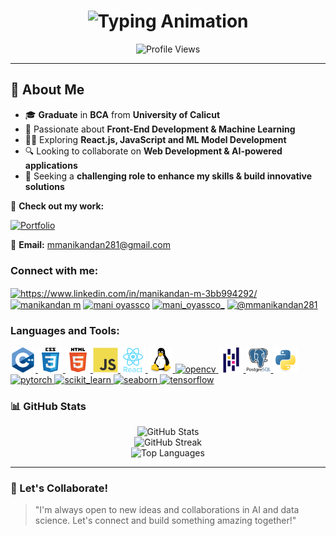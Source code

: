 <h1 align="center">
  <img src="https://readme-typing-svg.herokuapp.com?font=Fira+Code&weight=600&size=30&pause=1000&color=00BFFF&center=true&vCenter=true&width=1000&lines=Hi+%F0%9F%91%8B%2C+I'm+Manikandan+M;Front-End+Developer+%7C+AI+Enthusiast;Machine+Learning+%7C+Deep+Learning+%7C+Python" alt="Typing Animation" />
</h1>


<p align="center">
  <img src="https://komarev.com/ghpvc/?username=mmanikandan281&label=Profile%20Views&color=blue&style=flat" alt="Profile Views" />
</p>

---

## 🚀 About Me  

- 🎓 **Graduate** in **BCA** from **University of Calicut**  
- 🌱 Passionate about **Front-End Development & Machine Learning**  
- 👨‍💻 Exploring **React.js, JavaScript and ML Model Development**  
- 🔍 Looking to collaborate on **Web Development & AI-powered applications**  
- 🎯 Seeking a **challenging role to enhance my skills & build innovative solutions**  

📂 **Check out my work:**  

[![Portfolio](https://img.shields.io/badge/🚀%20View%20Portfolio-181717?style=for-the-badge&logo=vercel)](https://portfolio-manikandan-m.vercel.app/)


  📩 **Email:** mmanikandan281@gmail.com  

<h3 align="left">Connect with me:</h3>
<p align="left">
<a href="https://www.linkedin.com/in/manikandan-m-3bb994292/" target="blank"><img align="center" src="https://raw.githubusercontent.com/rahuldkjain/github-profile-readme-generator/master/src/images/icons/Social/linked-in-alt.svg" alt="https://www.linkedin.com/in/manikandan-m-3bb994292/" height="30" width="40" /></a>
<a href="https://www.kaggle.com/manikandanm2003" target="blank"><img align="center" src="https://raw.githubusercontent.com/rahuldkjain/github-profile-readme-generator/master/src/images/icons/Social/kaggle.svg" alt="manikandan m" height="30" width="40" /></a>
<a href="https://www.facebook.com/share/1BD4CdZnj2/?mibextid=qi2Om" target="blank"><img align="center" src="https://raw.githubusercontent.com/rahuldkjain/github-profile-readme-generator/master/src/images/icons/Social/facebook.svg" alt="mani oyassco" height="30" width="40" /></a>
<a href="https://www.instagram.com/mxniiiii._?igsh=MjduNnBqeXpzNWx5" target="blank"><img align="center" src="https://raw.githubusercontent.com/rahuldkjain/github-profile-readme-generator/master/src/images/icons/Social/instagram.svg" alt="mani_oyassco_" height="30" width="40" /></a>
<a href="https://www.hackerrank.com/mmanikandan281?hr_r=11" target="blank"><img align="center" src="https://raw.githubusercontent.com/rahuldkjain/github-profile-readme-generator/master/src/images/icons/Social/hackerrank.svg" alt="@mmanikandan281" height="30" width="40" /></a>
</p>

<h3 align="left">Languages and Tools:</h3>
<p align="left">
  <a href="https://www.w3schools.com/cpp/" target="_blank" rel="noreferrer">
    <img src="https://raw.githubusercontent.com/devicons/devicon/master/icons/cplusplus/cplusplus-original.svg" alt="cplusplus" width="40" height="40"/>
  </a>
  <a href="https://www.w3schools.com/css/" target="_blank" rel="noreferrer">
    <img src="https://raw.githubusercontent.com/devicons/devicon/master/icons/css3/css3-original-wordmark.svg" alt="css3" width="40" height="40"/>
  </a>
  <a href="https://www.w3.org/html/" target="_blank" rel="noreferrer">
    <img src="https://raw.githubusercontent.com/devicons/devicon/master/icons/html5/html5-original-wordmark.svg" alt="html5" width="40" height="40"/>
  </a>
  <a href="https://developer.mozilla.org/en-US/docs/Web/JavaScript" target="_blank" rel="noreferrer">
    <img src="https://raw.githubusercontent.com/devicons/devicon/master/icons/javascript/javascript-original.svg" alt="javascript" width="40" height="40"/>
  </a>
  <a href="https://reactjs.org/" target="_blank" rel="noreferrer">
    <img src="https://raw.githubusercontent.com/devicons/devicon/master/icons/react/react-original-wordmark.svg" alt="react" width="40" height="40"/>
  </a>
  <a href="https://www.linux.org/" target="_blank" rel="noreferrer">
    <img src="https://raw.githubusercontent.com/devicons/devicon/master/icons/linux/linux-original.svg" alt="linux" width="40" height="40"/>
  </a>
  <a href="https://opencv.org/" target="_blank" rel="noreferrer">
    <img src="https://www.vectorlogo.zone/logos/opencv/opencv-icon.svg" alt="opencv" width="40" height="40"/>
  </a>
  <a href="https://pandas.pydata.org/" target="_blank" rel="noreferrer">
    <img src="https://raw.githubusercontent.com/devicons/devicon/2ae2a900d2f041da66e950e4d48052658d850630/icons/pandas/pandas-original.svg" alt="pandas" width="40" height="40"/>
  </a>
  <a href="https://www.postgresql.org" target="_blank" rel="noreferrer">
    <img src="https://raw.githubusercontent.com/devicons/devicon/master/icons/postgresql/postgresql-original-wordmark.svg" alt="postgresql" width="40" height="40"/>
  </a>
  <a href="https://www.python.org" target="_blank" rel="noreferrer">
    <img src="https://raw.githubusercontent.com/devicons/devicon/master/icons/python/python-original.svg" alt="python" width="40" height="40"/>
  </a>
  <a href="https://pytorch.org/" target="_blank" rel="noreferrer">
    <img src="https://www.vectorlogo.zone/logos/pytorch/pytorch-icon.svg" alt="pytorch" width="40" height="40"/>
  </a>
  <a href="https://scikit-learn.org/" target="_blank" rel="noreferrer">
    <img src="https://upload.wikimedia.org/wikipedia/commons/0/05/Scikit_learn_logo_small.svg" alt="scikit_learn" width="40" height="40"/>
  </a>
  <a href="https://seaborn.pydata.org/" target="_blank" rel="noreferrer">
    <img src="https://seaborn.pydata.org/_images/logo-mark-lightbg.svg" alt="seaborn" width="40" height="40"/>
  </a>
  <a href="https://www.tensorflow.org" target="_blank" rel="noreferrer">
    <img src="https://www.vectorlogo.zone/logos/tensorflow/tensorflow-icon.svg" alt="tensorflow" width="40" height="40"/>
  </a>
</p>

### 📊 GitHub Stats

<div align="center">
  
  <!-- GitHub Stats -->
  <img src="https://github-readme-stats.vercel.app/api?username=mmanikandan281&show_icons=true&theme=tokyonight" alt="GitHub Stats" />
  
  <br />

  <!-- GitHub Streak Stats (Reliable Source) -->
  <img src="https://streak-stats.demolab.com?user=mmanikandan281&theme=tokyonight&hide_border=false" alt="GitHub Streak" />
  
  <br />

  <!-- Top Languages -->
  <img src="https://github-readme-stats.vercel.app/api/top-langs/?username=mmanikandan281&layout=compact&theme=tokyonight" alt="Top Languages" />

</div>

---
### 💬 Let's Collaborate!
> "I'm always open to new ideas and collaborations in AI and data science. Let's connect and build something amazing together!"

